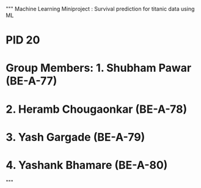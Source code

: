 """
Machine Learning Miniproject : Survival prediction for titanic data using ML
# PID 20
# Group Members: 1. Shubham Pawar (BE-A-77)
#                2. Heramb Chougaonkar (BE-A-78)
#                3. Yash Gargade (BE-A-79)
#                4. Yashank Bhamare (BE-A-80)

"""
